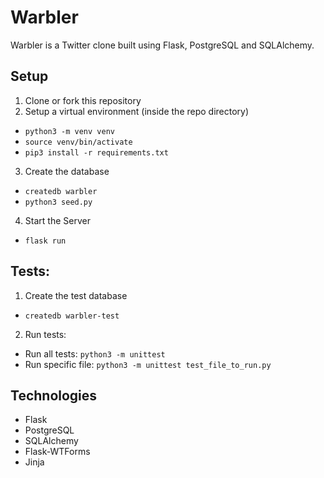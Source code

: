 # Warbler
Warbler is a Twitter clone built using Flask, PostgreSQL and SQLAlchemy. 

## Setup
1. Clone or fork this repository
2. Setup a virtual environment (inside the repo directory)
* ```python3 -m venv venv```
* ```source venv/bin/activate```
* ```pip3 install -r requirements.txt```
3. Create the database
* ```createdb warbler```
* ```python3 seed.py```
4. Start the Server
* ```flask run```

## Tests: 

1. Create the test database
* ```createdb warbler-test```
2. Run tests:
* Run all tests: ```python3 -m unittest```
* Run specific file: ```python3 -m unittest test_file_to_run.py```

## Technologies
* Flask
* PostgreSQL
* SQLAlchemy
* Flask-WTForms
* Jinja
